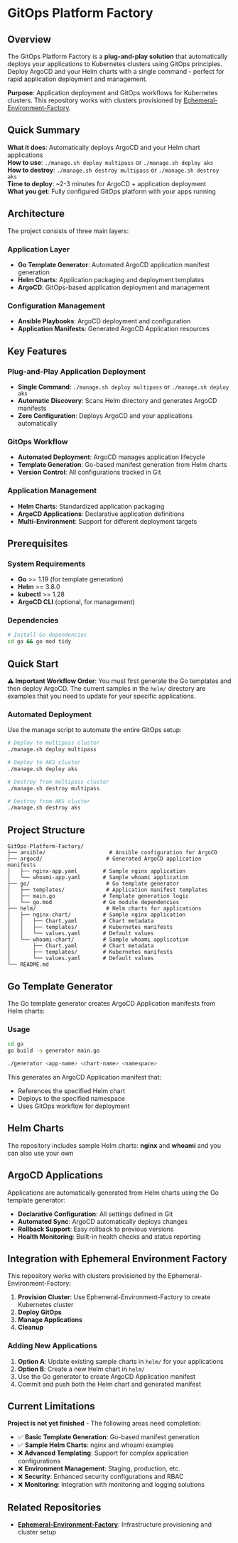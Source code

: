 # GitOps Platform Factory

## Overview

The GitOps Platform Factory is a **plug-and-play solution** that automatically deploys your applications to Kubernetes clusters using GitOps principles. Deploy ArgoCD and your Helm charts with a single command - perfect for rapid application deployment and management.

**Purpose**: Application deployment and GitOps workflows for Kubernetes clusters. This repository works with clusters provisioned by [Ephemeral-Environment-Factory](https://github.com/vladcalo/Ephemeral-Environment-Factory).

## Quick Summary

**What it does**: Automatically deploys ArgoCD and your Helm chart applications  
**How to use**: `./manage.sh deploy multipass` or `./manage.sh deploy aks`  
**How to destroy**: `./manage.sh destroy multipass` or `./manage.sh destroy aks`  
**Time to deploy**: ~2-3 minutes for ArgoCD + application deployment  
**What you get**: Fully configured GitOps platform with your apps running

## Architecture

The project consists of three main layers:

### Application Layer

- **Go Template Generator**: Automated ArgoCD application manifest generation
- **Helm Charts**: Application packaging and deployment templates
- **ArgoCD**: GitOps-based application deployment and management

### Configuration Management

- **Ansible Playbooks**: ArgoCD deployment and configuration
- **Application Manifests**: Generated ArgoCD Application resources

## Key Features

### Plug-and-Play Application Deployment

- **Single Command**: `./manage.sh deploy multipass` or `./manage.sh deploy aks`
- **Automatic Discovery**: Scans Helm directory and generates ArgoCD manifests
- **Zero Configuration**: Deploys ArgoCD and your applications automatically

### GitOps Workflow

- **Automated Deployment**: ArgoCD manages application lifecycle
- **Template Generation**: Go-based manifest generation from Helm charts
- **Version Control**: All configurations tracked in Git

### Application Management

- **Helm Charts**: Standardized application packaging
- **ArgoCD Applications**: Declarative application definitions
- **Multi-Environment**: Support for different deployment targets

## Prerequisites

### System Requirements

- **Go** >= 1.19 (for template generation)
- **Helm** >= 3.8.0
- **kubectl** >= 1.28
- **ArgoCD CLI** (optional, for management)

### Dependencies

```bash
# Install Go dependencies
cd go && go mod tidy
```

## Quick Start

**⚠️ Important Workflow Order**: You must first generate the Go templates and then deploy ArgoCD. The current samples in the `helm/` directory are examples that you need to update for your specific applications.

### Automated Deployment

Use the manage script to automate the entire GitOps setup:

```bash
# Deploy to multipass cluster
./manage.sh deploy multipass

# Deploy to AKS cluster
./manage.sh deploy aks

# Destroy from multipass cluster
./manage.sh destroy multipass

# Destroy from AKS cluster
./manage.sh destroy aks
```

## Project Structure

```
GitOps-Platform-Factory/
├── ansible/                    # Ansible configuration for ArgoCD
├── argocd/                    # Generated ArgoCD application manifests
│   ├── nginx-app.yaml        # Sample nginx application
│   └── whoami-app.yaml       # Sample whoami application
├── go/                        # Go template generator
│   ├── templates/             # Application manifest templates
│   ├── main.go               # Template generation logic
│   └── go.mod                # Go module dependencies
├── helm/                      # Helm charts for applications
│   ├── nginx-chart/          # Sample nginx application
│   │   ├── Chart.yaml        # Chart metadata
│   │   ├── templates/        # Kubernetes manifests
│   │   └── values.yaml       # Default values
│   └── whoami-chart/         # Sample whoami application
│       ├── Chart.yaml        # Chart metadata
│       ├── templates/        # Kubernetes manifests
│       └── values.yaml       # Default values
└── README.md
```

## Go Template Generator

The Go template generator creates ArgoCD Application manifests from Helm charts:

### Usage

```bash
cd go
go build -o generator main.go

./generator <app-name> <chart-name> <namespace>
```

This generates an ArgoCD Application manifest that:

- References the specified Helm chart
- Deploys to the specified namespace
- Uses GitOps workflow for deployment

## Helm Charts

The repository includes sample Helm charts: **nginx** and **whoami** and you can also use your own

## ArgoCD Applications

Applications are automatically generated from Helm charts using the Go template generator:

- **Declarative Configuration**: All settings defined in Git
- **Automated Sync**: ArgoCD automatically deploys changes
- **Rollback Support**: Easy rollback to previous versions
- **Health Monitoring**: Built-in health checks and status reporting

## Integration with Ephemeral Environment Factory

This repository works with clusters provisioned by the Ephemeral-Environment-Factory:

1. **Provision Cluster**: Use Ephemeral-Environment-Factory to create Kubernetes cluster
2. **Deploy GitOps**
3. **Manage Applications**
4. **Cleanup**

### Adding New Applications

1. **Option A**: Update existing sample charts in `helm/` for your applications
2. **Option B**: Create a new Helm chart in `helm/`
3. Use the Go generator to create ArgoCD Application manifest
4. Commit and push both the Helm chart and generated manifest

## Current Limitations

**Project is not yet finished** - The following areas need completion:

- ✅ **Basic Template Generation**: Go-based manifest generation
- ✅ **Sample Helm Charts**: nginx and whoami examples
- ❌ **Advanced Templating**: Support for complex application configurations
- ❌ **Environment Management**: Staging, production, etc.
- ❌ **Security**: Enhanced security configurations and RBAC
- ❌ **Monitoring**: Integration with monitoring and logging solutions

## Related Repositories

- **[Ephemeral-Environment-Factory](https://github.com/vladcalo/Ephemeral-Environment-Factory)**: Infrastructure provisioning and cluster setup
